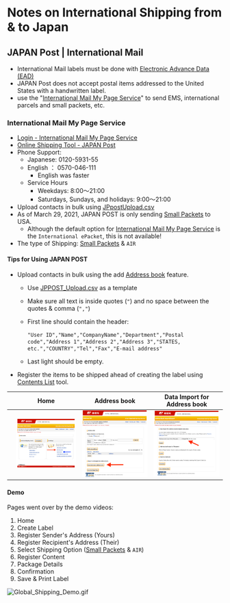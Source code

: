 # Notes on International Shipping from & to Japan


## JAPAN Post | International Mail

* International Mail labels must be done with [Electronic Advance Data (EAD)](https://www.post.japanpost.jp/int/ead/index_en.html)
* JAPAN Post does not accept postal items addressed to the United States with a handwritten label.
* use the "[International Mail My Page Service](https://www.post.japanpost.jp/intmypage/whatsmypage_en.html)" to send EMS, international parcels and small packets, etc.


### International Mail My Page Service

* [Login - International Mail My Page Service](https://www.int-mypage.post.japanpost.jp/mypage/M010000.do?request_locale=en)
* [Online Shipping Tool - JAPAN Post](https://www.post.japanpost.jp/intmypage/online_en.html)
* Phone Support:
  * Japanese: 0120-5931-55
  * English ： 0570-046-111
    * English was faster
  * Service Hours
    * Weekdays: 8:00～21:00
    * Saturdays, Sundays, and holidays: 9:00～21:00
* Upload contacts in bulk using [JPpostUpload.csv](./content/JPpostUpload.csv)
* As of March 29, 2021, JAPAN POST is only sending [Small Packets](https://www.post.japanpost.jp/int/service/small_packing_en.html) to USA.
  * Although the default option for [International Mail My Page Service](https://www.int-mypage.post.japanpost.jp/mypage/M010000.do) is the `International ePacket`, this is not available!
* The type of Shipping: [Small Packets](https://www.post.japanpost.jp/int/service/small_packing_en.html) & `AIR`


#### Tips for Using JAPAN POST

* Upload contacts in bulk using the add [Address book](https://www.post.japanpost.jp/intmypage/address_en.html) feature.
  * Use [JPPOST_Upload.csv](./content/JPPOST_Upload.csv) as a template
  * Make sure all text is inside quotes (`"`) and no space between the quotes & comma (`","`)
  * First line should contain the header:

    ```csv
    "User ID","Name","CompanyName","Department","Postal code","Address 1","Address 2","Address 3","STATES, etc.","COUNTRY","Tel","Fax","E-mail address"
    ```

  * Last light should be empty.
* Register the items to be shipped ahead of creating the label using [Contents List](https://www.post.japanpost.jp/intmypage/contents_en.html) tool.

|     | Home | Address book | Data Import for Address book |
| --- | ---- | ------------ | ---------------------------- |
| | ![Global_Shipping_Home](./content/Global_Shipping_Home.png) | ![Global_Shipping_Address1](./content/Global_Shipping_Address1.png) | ![Global_Shipping_Address2](./content/Global_Shipping_Address2.png) |


#### Demo

Pages went over by the demo videos:
  1. Home
  2. Create Label
  3. Register Sender's Address (Yours)
  4. Register Recipient's Address (Their)
  5. Select Shipping Option ([Small Packets](https://www.post.japanpost.jp/int/service/small_packing_en.html) & `AIR`)
  6. Register Content
  7. Package Details
  8. Confirmation
  9. Save & Print Label

  ![Global_Shipping_Demo.gif](./content/Global_Shipping_Demo.gif)
